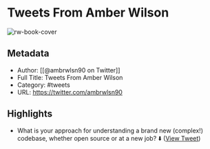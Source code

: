# Tweets From Amber Wilson

![rw-book-cover](https://pbs.twimg.com/profile_images/1321136246698221568/nPf3rYgR.jpg)

## Metadata
- Author: [[@ambrwlsn90 on Twitter]]
- Full Title: Tweets From Amber Wilson
- Category: #tweets
- URL: https://twitter.com/ambrwlsn90

## Highlights
- What is your approach for understanding a brand new (complex!) codebase, whether open source or at a new job? ⬇️ ([View Tweet](https://twitter.com/ambrwlsn90/status/1356681219824644098))
